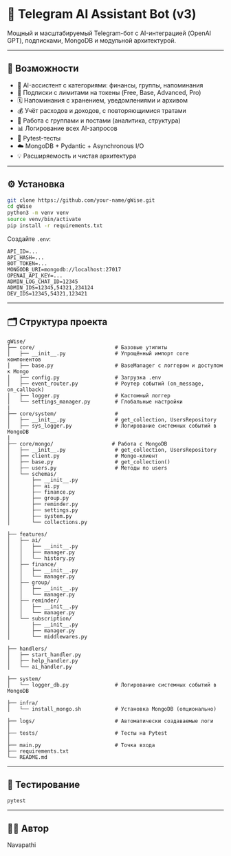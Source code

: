 # 🤖 Telegram AI Assistant Bot (v3)

Мощный и масштабируемый Telegram-бот с AI-интеграцией (OpenAI GPT), подписками, MongoDB и модульной архитектурой.

---

## 🚀 Возможности

- 🧠 AI-ассистент с категориями: финансы, группы, напоминания
- 🔐 Подписки с лимитами на токены (Free, Base, Advanced, Pro)
- 🗓 Напоминания с хранением, уведомлениями и архивом
- 💰 Учёт расходов и доходов, с повторяющимися тратами
- 👥 Работа с группами и постами (аналитика, структура)
- 📊 Логирование всех AI-запросов
- 🧪 Pytest-тесты
- ☁️ MongoDB + Pydantic + Asynchronous I/O
- 💡 Расширяемость и чистая архитектура

---

## ⚙️ Установка

```bash
git clone https://github.com/your-name/gWise.git
cd gWise
python3 -m venv venv
source venv/bin/activate
pip install -r requirements.txt
```

Создайте `.env`:
```
API_ID=...
API_HASH=...
BOT_TOKEN=...
MONGODB_URI=mongodb://localhost:27017
OPENAI_API_KEY=...
ADMIN_LOG_CHAT_ID=12345
ADMIN_IDS=12345,54321,234124
DEV_IDS=12345,54321,123421
```

---

## 🗂️ Структура проекта

```
gWise/
├── core/                          # Базовые утилиты
│   ├── __init__.py                # Упрощённый импорт core компонентов
│   ├── base.py                    # BaseManager с логгером и доступом к Mongo
│   ├── config.py                  # Загрузка .env
│   ├── event_router.py            # Роутер событий (on_message, on_callback)
│   ├── logger.py                  # Кастомный логгер
│   └── settings_manager.py        # Глобальные настройки
|
├── core/system/                   #
│   ├── __init__.py                # get_collection, UsersRepository
│   ├── sys_logger.py              # Логирование системных событий в MongoDB
|
├── core/mongo/                   # Работа с MongoDB
│   ├── __init__.py                # get_collection, UsersRepository
│   ├── client.py                  # Mongo-клиент
│   ├── base.py                    # get_collection()
│   ├── users.py                   # Методы по users
│   └── schemas/
│       ├── __init__.py
│       ├── ai.py
│       ├── finance.py
│       ├── group.py
│       ├── reminder.py
│       ├── settings.py
│       ├── system.py
│       └── collections.py

├── features/
│   ├── ai/
│   │   ├── __init__.py
│   │   ├── manager.py
│   │   └── history.py
│   ├── finance/
│   │   ├── __init__.py
│   │   └── manager.py
│   ├── group/
│   │   ├── __init__.py
│   │   └── manager.py
│   ├── reminder/
│   │   ├── __init__.py
│   │   └── manager.py
│   └── subscription/
│       ├── __init__.py
│       ├── manager.py
│       └── middlewares.py

├── handlers/
│   ├── start_handler.py
│   ├── help_handler.py
│   └── ai_handler.py

├── system/
│   └── logger_db.py               # Логирование системных событий в MongoDB

├── infra/
│   └── install_mongo.sh           # Установка MongoDB (опционально)

├── logs/                          # Автоматически создаваемые логи
│
├── tests/                         # Тесты на Pytest
│
├── main.py                        # Точка входа
├── requirements.txt
└── README.md
```

---

## 🧪 Тестирование

```bash
pytest
```

---

## 👨‍💻 Автор
Navapathi

